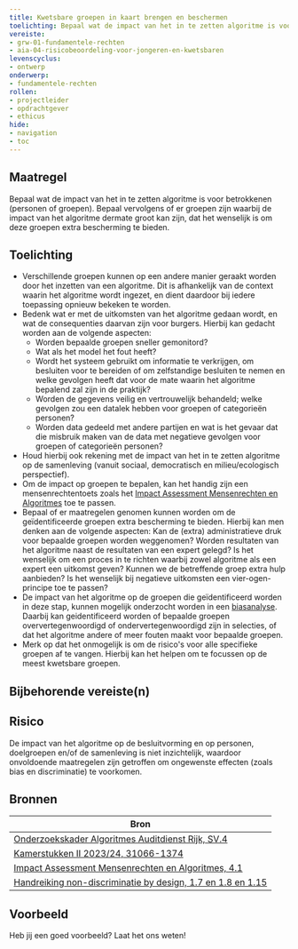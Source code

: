 ```yaml
---
title: Kwetsbare groepen in kaart brengen en beschermen
toelichting: Bepaal wat de impact van het in te zetten algoritme is voor betrokkenen (personen of groepen). Bepaal vervolgens of de er groepen zijn waarbij de impact van het algoritme dermate groot kan zijn, dat het wenselijk is om deze groepen extra bescherming te bieden.
vereiste:
- grw-01-fundamentele-rechten
- aia-04-risicobeoordeling-voor-jongeren-en-kwetsbaren
levenscyclus:
- ontwerp
onderwerp:
- fundamentele-rechten
rollen:
- projectleider
- opdrachtgever
- ethicus
hide:
- navigation
- toc
---
```


<!-- tags -->

## Maatregel
Bepaal wat de impact van het in te zetten algoritme is voor betrokkenen (personen of groepen).
Bepaal vervolgens of er groepen zijn waarbij de impact van het algoritme dermate groot kan zijn, dat het wenselijk is om deze groepen extra bescherming te bieden.

## Toelichting
- Verschillende groepen kunnen op een andere manier geraakt worden door het inzetten van een algoritme. Dit is afhankelijk van de context waarin het algoritme wordt ingezet, en dient daardoor bij iedere toepassing opnieuw bekeken te worden. 
- Bedenk wat er met de uitkomsten van het algoritme gedaan wordt, en wat de consequenties daarvan zijn voor burgers. Hierbij kan gedacht worden aan de volgende aspecten:
    - Worden bepaalde groepen sneller gemonitord?
    - Wat als het model het fout heeft? 
    - Wordt het systeem gebruikt om informatie te verkrijgen, om besluiten voor te bereiden of om zelfstandige besluiten te nemen en welke gevolgen heeft dat voor de mate waarin het algoritme bepalend zal zijn in de praktijk? 
    - Worden de gegevens veilig en vertrouwelijk behandeld; welke gevolgen zou een datalek hebben voor groepen of categorieën personen?
    - Worden data gedeeld met andere partijen en wat is het gevaar dat die misbruik maken van de data met negatieve gevolgen voor groepen of categorieën personen?
- Houd hierbij ook rekening met de impact van het in te zetten algoritme op de samenleving (vanuit sociaal, democratisch en milieu/ecologisch perspectief).
- Om de impact op groepen te bepalen, kan het handig zijn een mensenrechtentoets zoals het [Impact Assessment Mensenrechten en Algoritmes](https://open.overheid.nl/documenten/ronl-c3d7fe94-9c62-493f-b858-f56b5e246a94/pdf) toe te passen. 
- Bepaal of er maatregelen genomen kunnen worden om de geïdentificeerde groepen extra bescherming te bieden. Hierbij kan men denken aan de volgende aspecten: Kan de (extra) administratieve druk voor bepaalde groepen worden weggenomen? Worden resultaten van het algoritme naast de resultaten van een expert gelegd? Is het wenselijk om een proces in te richten waarbij zowel algoritme als een expert een uitkomst geven? Kunnen we de betreffende groep extra hulp aanbieden? Is het wenselijk bij negatieve uitkomsten een vier-ogen-principe toe te passen? 
- De impact van het algoritme op de groepen die geïdentificeerd worden in deze stap, kunnen mogelijk onderzocht worden in een [biasanalyse](../onderwerpen/bias-en-non-discriminatie/index.md). Daarbij kan geidentificeerd worden of bepaalde groepen oververtegenwoordigd of ondervertegenwoordigd zijn in selecties, of dat het algoritme andere of meer fouten maakt voor bepaalde groepen. 
- Merk op dat het onmogelijk is om de risico's voor alle specifieke groepen af te vangen. Hierbij kan het helpen om te focussen op de meest kwetsbare groepen. 

## Bijbehorende vereiste(n)

<!-- list_vereisten_on_maatregelen_page -->

## Risico
De impact van het algoritme op de besluitvorming en op personen, doelgroepen en/of de samenleving is niet inzichtelijk, waardoor onvoldoende maatregelen zijn getroffen om ongewenste effecten (zoals bias en discriminatie) te voorkomen. 

## Bronnen
| Bron                                                                                                                                                  |
|-------------------------------------------------------------------------------------------------------------------------------------------------------|
| [Onderzoekskader Algoritmes Auditdienst Rijk, SV.4](https://www.rijksoverheid.nl/documenten/rapporten/2023/07/11/onderzoekskader-algoritmes-adr-2023) |
| [Kamerstukken II 2023/24, 31066-1374](https://www.tweedekamer.nl/downloads/document?id=2024D15214)                                                    |
| [Impact Assessment Mensenrechten en Algoritmes, 4.1](https://open.overheid.nl/documenten/ronl-c3d7fe94-9c62-493f-b858-f56b5e246a94/pdf)               |
| [Handreiking non-discriminatie by design, 1.7 en 1.8 en 1.15](https://open.overheid.nl/documenten/ronl-3f9fa69c-acf4-444d-96e1-5c48df00eb3c/pdf)                          |


## Voorbeeld

Heb jij een goed voorbeeld? Laat het ons weten!

